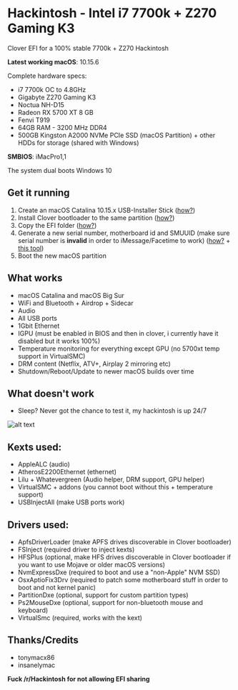 # Hackintosh - Intel i7 7700k + Z270 Gaming K3
Clover EFI for a 100% stable 7700k + Z270 Hackintosh

**Latest working macOS**: 10.15.6

Complete hardware specs:
- i7 7700k OC to 4.8GHz
- Gigabyte Z270 Gaming K3
- Noctua NH-D15
- Radeon RX 5700 XT 8 GB
- Fenvi T919
- 64GB RAM - 3200 MHz DDR4
- 500GB Kingston A2000 NVMe PCIe SSD (macOS Partition) + other HDDs for storage (shared with Windows)

**SMBIOS**: iMacPro1,1

The system dual boots Windows 10

## Get it running
1. Create an macOS Catalina 10.15.x USB-Installer Stick ([how?](https://hackintosh.gitbook.io/-r-hackintosh-vanilla-desktop-guide/building-the-usb-installer))
2. Install Clover bootloader to the same partition ([how?](https://hackintosh.gitbook.io/-r-hackintosh-vanilla-desktop-guide/clover-setup))
3. Copy the EFI folder ([how?](https://www.youtube.com/watch?v=arebuadFSuw))
4. Generate a new serial number, motherboard id and SMUUID (make sure serial number is **invalid** in order to iMessage/Facetime to work) ([how?](https://hackintosh.gitbook.io/-r-hackintosh-vanilla-desktop-guide/config.plist-per-hardware/skylake#explanation-5) + [this tool](http://mackie100projects.altervista.org/download-clover-configurator/))
5. Boot the new macOS partition

## What works
- macOS Catalina and macOS Big Sur
- WiFi and Bluetooth + Airdrop + Sidecar
- Audio
- All USB ports
- 1Gbit Ethernet
- IGPU (must be enabled in BIOS and then in clover, i currently have it disabled but it works 100%)
- Temperature monitoring for everything except GPU (no 5700xt temp support in VirtualSMC)
- DRM content (Netflix, ATV+, Airplay 2 mirroring etc)
- Shutdown/Reboot/Update to newer macOS builds over time

## What doesn't work
- Sleep? Never got the chance to test it, my hackintosh is up 24/7

![alt text](https://i.imgur.com/TfIT7Nu.jpg "neofetch")

## Kexts used:
- AppleALC (audio)
- AtherosE2200Ethernet (ethernet)
- Lilu + Whatevergreen (Audio helper, DRM support, GPU helper)
- VirtualSMC + addons (you cannot boot without this + temperature support)
- USBInjectAll (make USB ports work)

## Drivers used:
- ApfsDriverLoader (make APFS drives discoverable in Clover bootloader)
- FSInject (required driver to inject kexts)
- HFSPlus (optional, make HFS drives discoverable in Clover bootloader if you want to use Mojave or older macOS versions)
- NvmExpressDxe (required to boot and use a "non-Apple" NVM SSD)
- OsxAptioFix3Drv (required to patch some motherboard stuff in order to boot and not kernel panic)
- PartitionDxe (optional, support for custom partition types)
- Ps2MouseDxe (optional, support for non-bluetooth mouse and keyboard)
- VirtualSmc (required, works with the kext)

## Thanks/Credits
- tonymacx86
- insanelymac


**Fuck /r/Hackintosh for not allowing EFI sharing**
